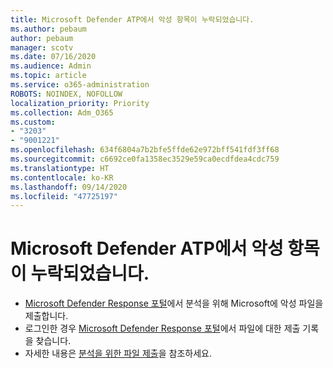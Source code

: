 ```yaml
---
title: Microsoft Defender ATP에서 악성 항목이 누락되었습니다.
ms.author: pebaum
author: pebaum
manager: scotv
ms.date: 07/16/2020
ms.audience: Admin
ms.topic: article
ms.service: o365-administration
ROBOTS: NOINDEX, NOFOLLOW
localization_priority: Priority
ms.collection: Adm_O365
ms.custom:
- "3203"
- "9001221"
ms.openlocfilehash: 634f6804a7b2bfe5ffde62e972bff541fdf3ff68
ms.sourcegitcommit: c6692ce0fa1358ec3529e59ca0ecdfdea4cdc759
ms.translationtype: HT
ms.contentlocale: ko-KR
ms.lasthandoff: 09/14/2020
ms.locfileid: "47725197"
---
```

# <a name="microsoft-defender-atp-missed-a-malicious-item"></a>Microsoft Defender ATP에서 악성 항목이 누락되었습니다.

- [Microsoft Defender Response 포털](https://www.microsoft.com/wdsi/filesubmission/)에서 분석을 위해 Microsoft에 악성 파일을 제출합니다. 
- 로그인한 경우 [Microsoft Defender Response 포털](https://www.microsoft.com/wdsi/submissionhistory)에서 파일에 대한 제출 기록을 찾습니다.
- 자세한 내용은 [분석을 위한 파일 제출](https://docs.microsoft.com/windows/security/threat-protection/intelligence/submission-guide)을 참조하세요.